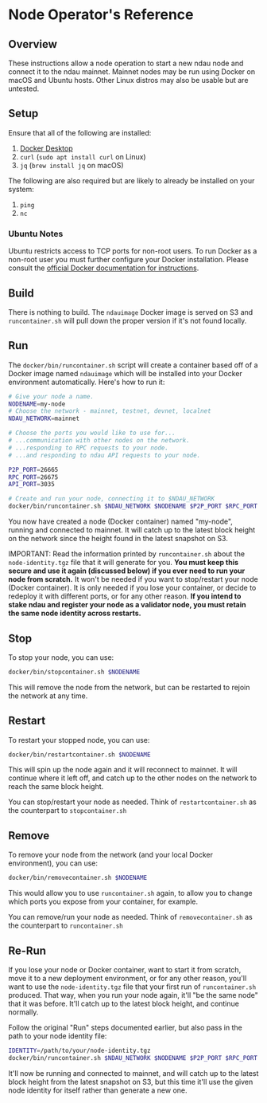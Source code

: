 # Node Operator's Reference

## Overview

These instructions allow a node operation to start a new ndau node and connect it to the ndau mainnet. Mainnet nodes may be run using Docker on macOS and Ubuntu hosts. Other Linux distros may also be usable but are untested.

## Setup

Ensure that all of the following are installed:

1. [Docker Desktop](https://docker.com)
1. `curl` (`sudo apt install curl` on Linux)
1. `jq` (`brew install jq` on macOS)

The following are also required but are likely to already be installed on your system:

1. `ping`
1. `nc`

### Ubuntu Notes

Ubuntu restricts access to TCP ports for non-root users. To run Docker as a non-root user you must further configure your Docker installation. Please consult the [official Docker documentation for instructions](https://docs.docker.com/install/linux/linux-postinstall).

## Build

There is nothing to build.  The `ndauimage` Docker image is served on S3 and `runcontainer.sh` will pull down the proper version if it's not found locally.

## Run

The `docker/bin/runcontainer.sh` script will create a container based off of a Docker image named `ndauimage` which will be installed into your Docker environment automatically.  Here's how to run it:

```sh
# Give your node a name.
NODENAME=my-node
# Choose the network - mainnet, testnet, devnet, localnet
NDAU_NETWORK=mainnet

# Choose the ports you would like to use for...
# ...communication with other nodes on the network.
# ...responding to RPC requests to your node.
# ...and responding to ndau API requests to your node.

P2P_PORT=26665
RPC_PORT=26675
API_PORT=3035

# Create and run your node, connecting it to $NDAU_NETWORK
docker/bin/runcontainer.sh $NDAU_NETWORK $NODENAME $P2P_PORT $RPC_PORT $API_PORT
```

You now have created a node (Docker container) named "my-node", running and connected to mainnet.  It will catch up to the latest block height on the network since the height found in the latest snapshot on S3.

IMPORTANT: Read the information printed by `runcontainer.sh` about the `node-identity.tgz` file that it will generate for you.  **You must keep this secure and use it again (discussed below) if you ever need to run your node from scratch.**  It won't be needed if you want to stop/restart your node (Docker container).  It is only needed if you lose your container, or decide to redeploy it with different ports, or for any other reason. **If you intend to stake ndau and register your node as a validator node, you must retain the same node identity across restarts.**

## Stop

To stop your node, you can use:

```sh
docker/bin/stopcontainer.sh $NODENAME
```

This will remove the node from the network, but can be restarted to rejoin the network at any time.

## Restart

To restart your stopped node, you can use:

```sh
docker/bin/restartcontainer.sh $NODENAME
```

This will spin up the node again and it will reconnect to mainnet.  It will continue where it left off, and catch up to the other nodes on the network to reach the same block height.

You can stop/restart your node as needed.  Think of `restartcontainer.sh` as the counterpart to `stopcontainer.sh`

## Remove

To remove your node from the network (and your local Docker environment), you can use:

```sh
docker/bin/removecontainer.sh $NODENAME
```

This would allow you to use `runcontainer.sh` again, to allow you to change which ports you expose from your container, for example.

You can remove/run your node as needed.  Think of `removecontainer.sh` as the counterpart to `runcontainer.sh`

## Re-Run

If you lose your node or Docker container, want to start it from scratch, move it to a new deployment environment, or for any other reason, you'll want to use the `node-identity.tgz` file that your first run of `runcontainer.sh` produced.  That way, when you run your node again, it'll "be the same node" that it was before.  It'll catch up to the latest block height, and continue normally.

Follow the original "Run" steps documented earlier, but also pass in the path to your node identity file:

```sh
IDENTITY=/path/to/your/node-identity.tgz
docker/bin/runcontainer.sh $NDAU_NETWORK $NODENAME $P2P_PORT $RPC_PORT $API_PORT $IDENTITY
```

It'll now be running and connected to mainnet, and will catch up to the latest block height from the latest snapshot on S3, but this time it'll use the given node identity for itself rather than generate a new one.
